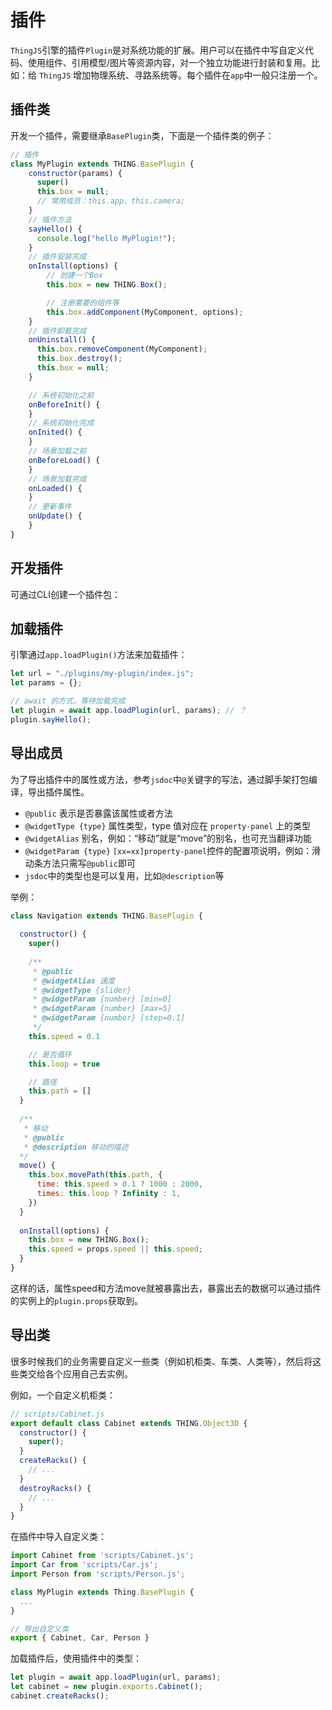 # 插件
<!-- plugin -->
`ThingJS`引擎的插件`Plugin`是对系统功能的扩展。用户可以在插件中写自定义代码、使用组件、引用模型/图片等资源内容，对一个独立功能进行封装和复用。比如：给 `ThingJS` 增加物理系统、寻路系统等。每个插件在`app`中一般只注册一个。

## 插件类
开发一个插件，需要继承`BasePlugin`类，下面是一个插件类的例子：
```javascript
// 插件
class MyPlugin extends THING.BasePlugin {
    constructor(params) {
      super()
      this.box = null;        
      // 常用成员：this.app、this.camera;
    }
    // 插件方法
    sayHello() {
      console.log("hello MyPlugin!");
    }    
    // 插件安装完成
    onInstall(options) {
        // 创建一个Box
        this.box = new THING.Box();

        // 注册需要的组件等
        this.box.addComponent(MyComponent, options);        
    }
    // 插件卸载完成
    onUninstall() {
      this.box.removeComponent(MyComponent);
      this.box.destroy();  
      this.box = null;    
    }

    // 系统初始化之前
    onBeforeInit() {
    }
    // 系统初始化完成
    onInited() {
    }
    // 场景加载之前
    onBeforeLoad() {
    }
    // 场景加载完成
    onLoaded() {
    }
    // 更新事件
    onUpdate() {
    }
}
```

<!-- 可以通过`app.install()`来直接安装插件：
```javascript
// 安装插件
app.install(new MyPlugin({ speed: 10 }), "myPlugin");
// 已经安装的插件
const plugin = app.plugins['myPlugin'];
// 卸载插件
app.uninstall("myPlugin");
```
更常见的加载插件的方式是直接加载插件包，详见下面的文档。 -->

## 开发插件
可通过CLI创建一个插件包：

## 加载插件
引擎通过`app.loadPlugin()`方法来加载插件：
```javascript
let url = "./plugins/my-plugin/index.js";
let params = {};

// await 的方式，等待加载完成
let plugin = await app.loadPlugin(url, params); // ？
plugin.sayHello();
```

## 导出成员
为了导出插件中的属性或方法，参考`jsdoc`中`@`关键字的写法，通过脚手架打包编译，导出插件属性。

* `@public` 表示是否暴露该属性或者方法
* `@widgetType {type}` 属性类型，type 值对应在 `property-panel` 上的类型
* `@widgetAlias` 别名，例如：“移动”就是“move”的别名，也可充当翻译功能
* `@widgetParam {type}` `[xx=xx]property-panel`控件的配置项说明，例如：滑动条方法只需写`@public`即可
* `jsdoc`中的类型也是可以复用，比如`@description`等

举例：
```javascript
class Navigation extends THING.BasePlugin {
  
  constructor() {
    super()
        
    /**
     * @public
     * @widgetAlias 速度
     * @widgetType {slider}
     * @widgetParam {number} [min=0]
     * @widgetParam {number} [max=5]
     * @widgetParam {number} [step=0.1]
     */
    this.speed = 0.1

    // 是否循环
    this.loop = true

    // 路径
    this.path = []
  }
  
  /**
   * 移动
   * @public
   * @description 移动的描述
  */
  move() {
    this.box.movePath(this.path, {
      time: this.speed > 0.1 ? 1000 : 2000,
      times: this.loop ? Infinity : 1,
    })
  }
  
  onInstall(options) {
    this.box = new THING.Box();
    this.speed = props.speed || this.speed;
  }
}
```
这样的话，属性speed和方法move就被暴露出去，暴露出去的数据可以通过插件的实例上的`plugin.props`获取到。

## 导出类
很多时候我们的业务需要自定义一些类（例如机柜类、车类、人类等），然后将这些类交给各个应用自己去实例。

例如，一个自定义机柜类：
```javascript
// scripts/Cabinet.js
export default class Cabinet extends THING.Object3D {
  constructor() {
    super();
  }
  createRacks() {
    // ...
  }
  destroyRacks() {
    // ...
  }
}
```

在插件中导入自定义类：
```javascript
import Cabinet from 'scripts/Cabinet.js';
import Car from 'scripts/Car.js';
import Person from 'scripts/Person.js';

class MyPlugin extends Thing.BasePlugin {
  ...
}

// 导出自定义类
export { Cabinet, Car, Person }
```

加载插件后，使用插件中的类型：
```javascript
let plugin = await app.loadPlugin(url, params);
let cabinet = new plugin.exports.Cabinet();
cabinet.createRacks();
```

